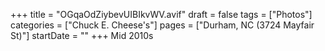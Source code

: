 +++
title = "OGqaOdZiybevUIBIkvWV.avif"
draft = false
tags = ["Photos"]
categories = ["Chuck E. Cheese's"]
pages = ["Durham, NC (3724 Mayfair St)"]
startDate = ""
+++
Mid 2010s
